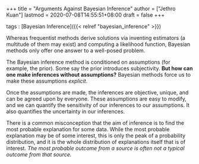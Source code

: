 +++
title = "Arguments Against Bayesian Inference"
author = ["Jethro Kuan"]
lastmod = 2020-07-08T14:55:51+08:00
draft = false
+++

tags
: [Bayesian Inference]({{< relref "bayesian_inference" >}})

Whereas frequentist methods derive solutions via inventing estimators
(a multitude of them may exist) and computing a likelihood function,
Bayesian methods only offer one answer to a well-posed problem.

The Bayesian inference method is conditioned on assumptions (for
example, the prior). Some say the prior introduces subjectivity. **But
how can one make inferences without assumptions?** Bayesian methods
force us to make these assumptions _explicit_.

Once the assumptions are made, the inferences are objective, unique,
and can be agreed upon by everyone. These assumptions are easy to
modify, and we can quantify the sensitivity of our inferences to our
assumptions. It also quantifies the uncertainty in our inferences.

There is a common misconception that the aim of inference is to find
the most probable explanation for some data. While the most probable
explanation may be of some interest, this is only the peak of a
probability distribution, and it is the whole distribution of
explanations itself that is of interest. _The most probable outcome
from a source is often not a typical outcome from that source._
